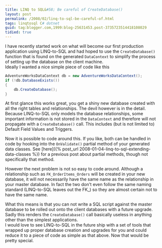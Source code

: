 ```yaml
---
title: LINQ to SQL&#58; Be careful of CreateDatabase()
layout: post
permalink: /2008/02/linq-to-sql-be-careful-of.html
tags: linqtosql C# dotnet
guid: tag:blogger.com,1999:blog-25631453.post-3735723514418108029
tidied: true
---
```


I have recently started work on what will become our first production application using LINQ-to-SQL and had hoped to use the `CreateDatabase()` function that is found on the generated `DataContext` to simplify the process of setting up the database on the client machine.  
Ideally I wanted a nice simple piece of code like this

```csharp
AdventureWorksDataContext db = new AdventureWorksDataContext();
if (!db.DatabaseExists())
{
    db.CreateDatabase();
}
```


At first glance this works great, you get a shiny new database created with all the right tables and relationships. The devil however is in the detail.  
Because LINQ-to-SQL only models the database relationships, some important information is not stored in the `DataContext` and therefore will not propagate with a `CreateDatabase()` call. This includes (but is not limited to) Default Field Values and Triggers.

Now it is possible to code around this. If you like, both can be handled in code by hooking into the `OnValidate()` partial method of your generated data classes. See [here]({% post_url 2008-01-04-linq-to-sql-extending-data-classes %}) for a previous post about partial methods, though not specifically that method.

However the next problem is not so easy to code around. Although a relationship such as `FK_OrderItems_Orders` will be created in your new database, it will not necessarily have the same name as the relationship in your master database. In fact the two don't even follow the same naming standard (LINQ-to-SQL leaves out the FK_) so they are almost certain not to have the same name.

What this means is that you can not write a SQL script against the master database to be rolled out onto the client databases with a future upgrade.
Sadly this renders the `CreateDatabase()` call basically useless in anything other than the simplest applications.  
I would love to see LINQ-to-SQL in the future ship with a set of tools that wrapped up proper database creation and upgrades for you and could reduce it to a piece of code as simple as that above. Now that would be pretty special.
